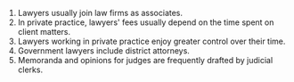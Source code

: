 1.  Lawyers usually join law firms as associates.
2.  In private practice, lawyers' fees usually depend on the time spent on client matters.
3.  Lawyers working in private practice enjoy greater control over their time.
4.  Government lawyers include district attorneys.
5.  Memoranda and opinions for judges are frequently drafted by judicial clerks.
